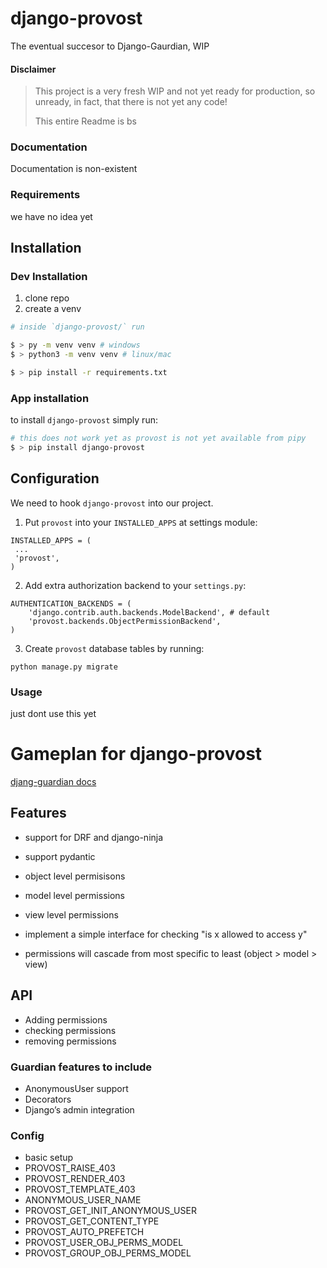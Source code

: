 # django-provost

The eventual succesor to Django-Gaurdian, WIP

#### Disclaimer

> This project is a very fresh WIP and not yet ready for production,
> so unready, in fact, that there is not yet any code!
>
> This entire Readme is bs

### Documentation

Documentation is non-existent

### Requirements

we have no idea yet

## Installation

### Dev Installation

1. clone repo
2. create a venv

```sh
# inside `django-provost/` run

$ > py -m venv venv # windows
$ > python3 -m venv venv # linux/mac

$ > pip install -r requirements.txt

```

### App installation

to install `django-provost` simply run:

```sh
# this does not work yet as provost is not yet available from pipy
$ > pip install django-provost
```

## Configuration

We need to hook `django-provost` into our project.

1. Put `provost` into your `INSTALLED_APPS` at settings module:

```
INSTALLED_APPS = (
 ...
 'provost',
)
```

2. Add extra authorization backend to your `settings.py`:

```
AUTHENTICATION_BACKENDS = (
    'django.contrib.auth.backends.ModelBackend', # default
    'provost.backends.ObjectPermissionBackend',
)
```

3. Create `provost` database tables by running:

```
python manage.py migrate
```

### Usage

just dont use this yet

# Gameplan for django-provost

[djang-guardian docs](https://django-guardian.readthedocs.io/en/stable/overview.html)

## Features

- support for DRF and django-ninja
- support pydantic

- object level permisisons
- model level permissions
- view level permissions

- implement a simple interface for checking "is x allowed to access y"
- permissions will cascade from most specific to least (object > model > view)

## API

- Adding permissions
- checking permissions
- removing permissions

### Guardian features to include

- AnonymousUser support
- Decorators
- Django’s admin integration

### Config

- basic setup
- PROVOST_RAISE_403
- PROVOST_RENDER_403
- PROVOST_TEMPLATE_403
- ANONYMOUS_USER_NAME
- PROVOST_GET_INIT_ANONYMOUS_USER
- PROVOST_GET_CONTENT_TYPE
- PROVOST_AUTO_PREFETCH
- PROVOST_USER_OBJ_PERMS_MODEL
- PROVOST_GROUP_OBJ_PERMS_MODEL
